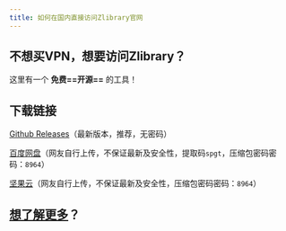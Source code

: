 ```yaml
---
title: 如何在国内直接访问Zlibrary官网
---
```

## 不想买VPN，想要访问Zlibrary？

这里有一个 **免费==开源==** 的工具！

## 下载链接

[Github Releases](https://github.com/louiesun/Unofficial_Z_Access/releases/download/V9/dist.zip)（最新版本，推荐，无密码）

[百度网盘](https://pan.baidu.com/s/1s7jD2Qz19aXw-SiMf12fGA?pwd=spgt)（网友自行上传，不保证最新及安全性，提取码`spgt`，压缩包密码密码：`8964`）

[坚果云](https://www.jianguoyun.com/p/DSZGT-IQi5DCCRiZ_dkFIAA)（网友自行上传，不保证最新及安全性，压缩包密码密码：`8964`）

## [想了解更多](./index.html)？
